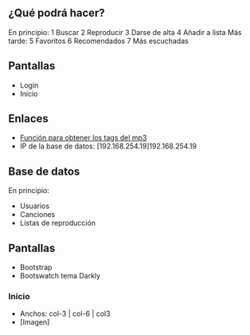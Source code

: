 ## ¿Qué podrá hacer?
En principio:
1 Buscar
2 Reproducir
3 Darse de alta
4 Añadir a lista
Más tarde:
5 Favoritos
6 Recomendados
7 Más escuchadas
## Pantallas
- Login
- Inicio

## Enlaces
- [Función para obtener los tags del mp3](https://www.php.net/manual/es/function.id3-get-tag.php)
- IP de la base de datos: [192.168.254.19]192.168.254.19

## Base de datos
En principio:
- Usuarios
- Canciones
- Listas de reproducción

## Pantallas
- Bootstrap
- Bootswatch tema Darkly
### Inicio
- Anchos: col-3 | col-6 | col3
- [Imagen]